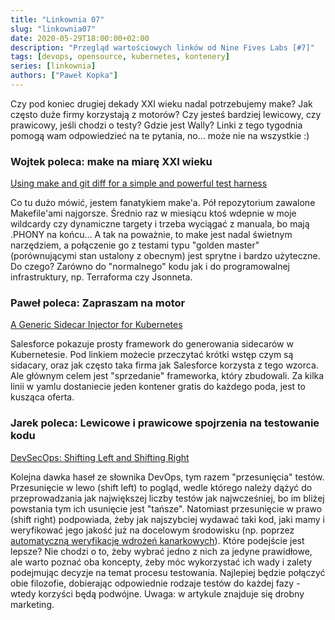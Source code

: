 ```yaml
---
title: "Linkownia 07"
slug: "linkownia07"
date: 2020-05-29T18:00:00+02:00
description: "Przegląd wartościowych linków od Nine Fives Labs [#7]"
tags: [devops, opensource, kubernetes, kontenery]
series: [linkownia]
authors: ["Paweł Kopka"]
---
```


Czy pod koniec drugiej dekady XXI wieku nadal potrzebujemy make? Jak często duże firmy korzystają z motorów? Czy jesteś bardziej lewicowy, czy prawicowy, jeśli chodzi o testy? Gdzie jest Wally? Linki z tego tygodnia pomogą wam odpowiedzieć na te pytania, no... może nie na wszystkie :)
<!--more-->

### Wojtek poleca: make na miarę XXI wieku

[Using make and git diff for a simple and powerful test harness](https://chrismorgan.info/blog/make-and-git-diff-test-harness/)

Co tu dużo mówić, jestem fanatykiem make'a. Pół repozytorium zawalone Makefile'ami najgorsze. Średnio raz w miesiącu ktoś wdepnie w moje wildcardy czy dynamiczne targety i trzeba wyciągać z manuala, bo mają .PHONY na końcu... 
A tak na poważnie, to make jest nadal świetnym narzędziem, a połączenie go z testami typu "golden master" (porównującymi stan ustalony z obecnym) jest sprytne i bardzo użyteczne. Do czego? Zarówno do "normalnego" kodu jak i do programowalnej infrastruktury, np. Terraforma czy Jsonneta. 

### Paweł poleca: Zapraszam na motor

[A Generic Sidecar Injector for Kubernetes](https://engineering.salesforce.com/a-generic-sidecar-injector-for-kubernetes-c05eede1f6bb)

Salesforce pokazuje prosty framework do generowania sidecarów w Kubernetesie. Pod linkiem możecie przeczytać krótki wstęp czym są sidacary, oraz jak często taka firma jak Salesforce korzysta z tego wzorca. Ale głównym celem jest "sprzedanie" frameworka, który zbudowali. Za kilka linii w yamlu dostaniecie jeden kontener gratis do każdego poda, jest to kusząca oferta.

### Jarek poleca: Lewicowe i prawicowe spojrzenia na testowanie kodu

[DevSecOps: Shifting Left and Shifting Right](https://hackernoon.com/devsecops-shifting-left-and-shifting-right-m5do32zj)

Kolejna dawka haseł ze słownika DevOps, tym razem "przesunięcia" testów.  
Przesunięcie w lewo (shift left) to pogląd, wedle którego należy dążyć do przeprowadzania jak największej liczby testów jak najwcześniej, bo im bliżej powstania tym ich usunięcie jest "tańsze".
Natomiast przesunięcie w prawo (shift right) podpowiada, żeby jak najszybciej wydawać taki kod, jaki mamy i weryfikować jego jakość już na docelowym środowisku (np. poprzez [automatyczną weryfikację wdrożeń kanarkowych](https://netflixtechblog.com/automated-canary-analysis-at-netflix-with-kayenta-3260bc7acc69)).
Które podejście jest lepsze?
Nie chodzi o to, żeby wybrać jedno z nich za jedyne prawidłowe, ale warto poznać oba koncepty, żeby móc wykorzystać ich wady i zalety podejmując decyzje na temat procesu testowania.
Najlepiej będzie połączyć obie filozofie, dobierając odpowiednie rodzaje testów do każdej fazy - wtedy korzyści będą podwójne.
Uwaga: w artykule znajduje się drobny marketing.

